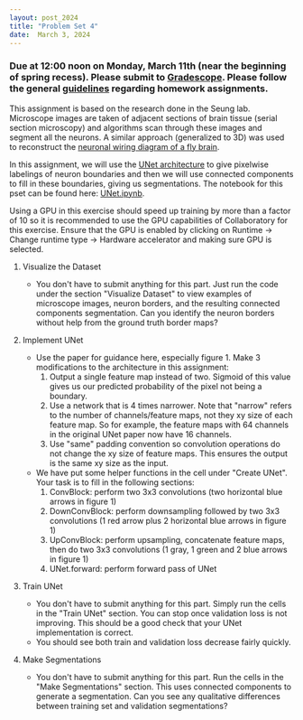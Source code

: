 ```yaml
---
layout: post_2024
title: "Problem Set 4"
date:  March 3, 2024
---
```


### Due at 12:00 noon on Monday, March 11th (near the beginning of spring recess). Please submit to [Gradescope](https://www.gradescope.com/courses/725211). Please follow the general [guidelines](https://cos485.github.io/2024/02/05/homework-guidelines.html) regarding homework assignments.

This assignment is based on the research done in the Seung lab. Microscope images are taken of adjacent sections of brain tissue (serial section microscopy) and algorithms scan through these images and segment all the neurons. A similar approach (generalized to 3D) was used to reconstruct the [neuronal wiring diagram of a fly brain](http://codex.flywire.ai).

In this assignment, we will use the [UNet architecture](https://arxiv.org/pdf/1505.04597.pdf) to give pixelwise labelings of neuron boundaries and then we will use connected components to fill in these boundaries, giving us segmentations. The notebook for this pset can be found here: [UNet.ipynb](https://colab.research.google.com/drive/11mViZOEZekPBCWv0V_7ZgTdl1CWPEQz6).


Using a GPU in this exercise should speed up training by more than a factor of 10 so it is recommended to use the GPU capabilities of Collaboratory for this exercise. Ensure that the GPU is enabled by clicking on Runtime -> Change runtime type -> Hardware accelerator and making sure GPU is selected.

1. Visualize the Dataset
   - You don't have to submit anything for this part. Just run the code under the section "Visualize Dataset" to view examples of microscope images, neuron borders, and the resulting connected components segmentation. Can you identify the neuron borders without help from the ground truth border maps?

2. Implement UNet
   - Use the paper for guidance here, especially figure 1. Make 3 modifications to the architecture in this assignment:
     1. Output a single feature map instead of two. Sigmoid of this value gives us our predicted probability of the pixel not being a boundary.
     2. Use a network that is 4 times narrower. Note that "narrow" refers to the number of channels/feature maps, not they xy size of each feature map. So for example, the feature maps with 64 channels in the original UNet paper now have 16 channels.
     3. Use "same" padding convention so convolution operations do not change the xy size of feature maps. This ensures the output is the same xy size as the input.
   - We have put some helper functions in the cell under "Create UNet". Your task is to fill in the following sections:
     1. ConvBlock: perform two 3x3 convolutions (two horizontal blue arrows in figure 1)
     2. DownConvBlock: perform downsampling followed by two 3x3 convolutions (1 red arrow plus 2 horizontal blue arrows in figure 1)
     3. UpConvBlock: perform upsampling, concatenate feature maps, then do two 3x3 convolutions (1 gray, 1 green and 2 blue arrows in figure 1)
     4. UNet.forward: perform forward pass of UNet

3. Train UNet
   - You don't have to submit anything for this part. Simply run the cells in the "Train UNet" section. You can stop once validation loss is not improving. This should be a good check that your UNet implementation is correct.
   - You should see both train and validation loss decrease fairly quickly.

4. Make Segmentations
   - You don't have to submit anything for this part. Run the cells in the "Make Segmentations" section. This uses connected components to generate a segmentation. Can you see any qualitative differences between training set and validation segmentations?

